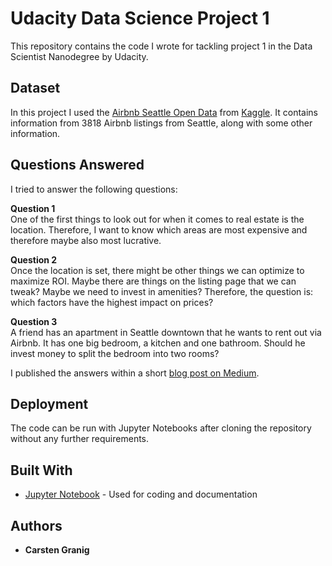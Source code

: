 # Udacity Data Science Project 1

This repository contains the code I wrote for tackling project 1 in the Data Scientist Nanodegree by Udacity.

## Dataset

In this project I used the [Airbnb Seattle Open Data](https://www.kaggle.com/airbnb/seattle) from [Kaggle](kaggle.com). It contains information from 3818 Airbnb listings from Seattle, along with some other information. 

## Questions Answered

I tried to answer the following questions:

**Question 1**<br>
One of the first things to look out for when it comes to real estate is the location. Therefore, I want to know which areas are most expensive and therefore maybe also most lucrative.

**Question 2**<br>
Once the location is set, there might be other things we can optimize to maximize ROI. Maybe there are things on the listing page that we can tweak? Maybe we need to invest in amenities? Therefore, the question is: which factors have the highest impact on prices?

**Question 3**<br>
A friend has an apartment in Seattle downtown that he wants to rent out via Airbnb. It has one big bedroom, a kitchen and one bathroom. Should he invest money to split the bedroom into two rooms?

I published the answers within a short [blog post on Medium](https://carstengranig.medium.com/maximizing-airbnb-income-in-seattle-4431cbc99085).


## Deployment

The code can be run with Jupyter Notebooks after cloning the repository without any further requirements.

## Built With

* [Jupyter Notebook](https://jupyter.org) - Used for coding and documentation


## Authors

* **Carsten Granig**


